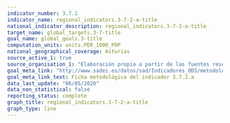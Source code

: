 ```yaml
---
indicator_number: 3.7.2
indicator_name: regional_indicators.3-7-2-a-title
national_indicator_description: regional_indicators.3-7-2-a-title
target_name: global_targets.3-7-title
goal_name: global_goals.3-title
computation_units: units.PER_1000_POP
national_geographical_coverage: Asturias
source_active_1: true
source_organisation_1: "Elaboración propia a partir de las fuentes reseñadas en la ficha metodológica."
goal_meta_link: "http://www.sadei.es/datos/sad/Indicadores_ODS/metodologia/3.7.2.a.pdf"
goal_meta_link_text: Ficha metodológica del indicador 3.7.2.a
data_last_update: "06/05/2020"
data_non_statistical: false
reporting_status: complete
graph_title: regional_indicators.3-7-2-a-title
graph_type: line
---
```


